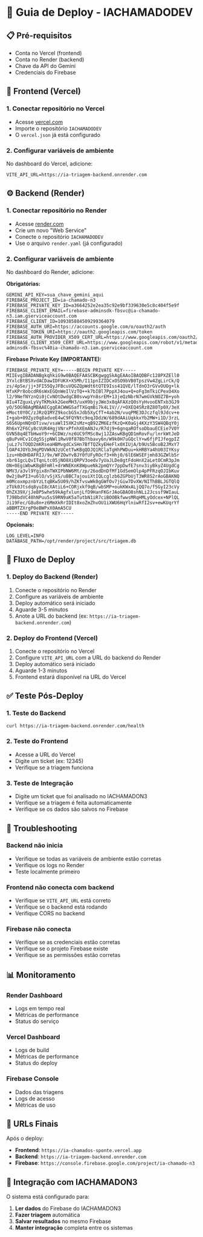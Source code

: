# 🚀 Guia de Deploy - IACHAMADODEV

## 📋 Pré-requisitos
- Conta no Vercel (frontend)
- Conta no Render (backend)
- Chave da API do Gemini
- Credenciais do Firebase

## 🎨 Frontend (Vercel)

### 1. Conectar repositório no Vercel
- Acesse [vercel.com](https://vercel.com)
- Importe o repositório `IACHAMADODEV`
- O `vercel.json` já está configurado

### 2. Configurar variáveis de ambiente
No dashboard do Vercel, adicione:
```
VITE_API_URL=https://ia-triagem-backend.onrender.com
```

## ⚙️ Backend (Render)

### 1. Conectar repositório no Render
- Acesse [render.com](https://render.com)
- Crie um novo "Web Service"
- Conecte o repositório `IACHAMADODEV`
- Use o arquivo `render.yaml` (já configurado)

### 2. Configurar variáveis de ambiente
No dashboard do Render, adicione:

**Obrigatórias:**
```
GEMINI_API_KEY=sua_chave_gemini_aqui
FIREBASE_PROJECT_ID=ia-chamado-n3
FIREBASE_PRIVATE_KEY_ID=a3664252e2ea35c92e9bf339630e5c8c404f5e9f
FIREBASE_CLIENT_EMAIL=firebase-adminsdk-fbsvc@ia-chamado-n3.iam.gserviceaccount.com
FIREBASE_CLIENT_ID=109385884509299364079
FIREBASE_AUTH_URI=https://accounts.google.com/o/oauth2/auth
FIREBASE_TOKEN_URI=https://oauth2.googleapis.com/token
FIREBASE_AUTH_PROVIDER_X509_CERT_URL=https://www.googleapis.com/oauth2/v1/certs
FIREBASE_CLIENT_X509_CERT_URL=https://www.googleapis.com/robot/v1/metadata/x509/firebase-adminsdk-fbsvc%40ia-chamado-n3.iam.gserviceaccount.com
```

**Firebase Private Key (IMPORTANTE):**
```
FIREBASE_PRIVATE_KEY=-----BEGIN PRIVATE KEY-----
MIIEvgIBADANBgkqhkiG9w0BAQEFAASCBKgwggSkAgEAAoIBAQDBFc128PXZEll0
3YxlcBtBSXvdACDawIDFUKX+X5Mh/I11pnIZIDCxOSO9bVB0TpszVw4ZgLirCk/Q
zs/4pSe/jj+3FI55QyJFBcuVQGZQpWdt6tQTE9Iss41QVE/lTdnO3rGVvOUOg+lk
HfxKPr8obcdR6sWxEGQnWeIlVzTQ++k7bIBl7PppXJ4ou+Q+oFg3mTkiCPexO4Xo
l2/9NefNYznQi0jCvNOtDwdgCB0svwpYn8srEM+13jeQzNbrN7wmGVkNOZ7B+yoh
8Iu4TZguxLyVyTKMskk2GeeMH3/uxH9bjyJWe3x8qAFAXzQ0sYyHvooENTxb3GJ9
yO/5OG9BAgMBAAECggEACWWGSafTXGqmBi7k4L1V///+OXEQ4SRz8Z80Tp0X/3eX
eMoct0Y0C/zJRzQ1MYZ9kocbG5xJdb5XyCfT+4ab2N/vuqPME3DJczfql9Jdcv+e
I+gab+09Zyz0q8adveE4wC9FQYNtc9eqJDdzW/689dAAiUqkkxYb2MW+i1D/3rzL
S6S6UpnNQnDTivw/vsaWlI5XK2sMz+qB92ZM6EzfKzQ+K0aGj4KXzY3SW4QBqY0j
Rh6xY2F6Cy8cVUR4HgjVNrxPfnhXEmANJv/R7dj9+6gnqaROfsoDbauECEie7V0Y
GVN58q4ETbHwoY9r+6CDWz/nz6UC9fMSc8wj1JZAswKBgQD1mRovFu/lnrkWtJeD
qBuPvHCv1Cdg5SjpNWl1RwV0f87BbThbavy6n/W9k0H7uGQclY+w6fjPIJfegpIZ
juLz7sTOQD2mKRseaHBMvgdCxSHn7BfTQZkyEHeFlx0XIUjA/b9Us5BcoB2JMxY7
lOAP4JOYbJHgPDVWkNJzUCetTwKBgQDJQ1RClaTgHhPWDuu+kHRBYa4hU03IYKsy
1zu+HbOHDAFRIJ/9x/WFZOwYvBJY0fUFyROcf3+Hhj0/6lE6WSEFjmh83GZWlb5r
xbr61gcLQvITqnLtc05jNO8XiQRPV3oedv7yUaJLDe8gtFdoHnX2aLetOCmR3pJm
ON+0EgiWbwKBgBFmRl+drWNEKnK8WpueNk2pmQYr7ppDwfE7snv3iyBkyZ4UgdCg
NMV3/a3vl9Ygix8nTWXIPbNW6Mt/zp/26odDnDfMf1GdSemOlp4pPFRzqOJIbKuv
0w2j8wPI3+u6lO/vSjXS/uBBC7ajouiXtIQLcglzb6ZGPbUjT3WR8S2rAoGBAKNQ
m0McoxmpznbYzLtqBKw5U09/hZKfvswWk0gGWfOv7jGiw7DvXW/NIThBBLJGTQlQ
zTUk0Jtsdq8yuI8cXAtiL6+CORjxkf9qB/wbSMP+oukKWxALjQQ7o/f5GyI23cVy
0hZX39X/jJeBP5whe59kAgfxlunjLfD9HanFKGrJAoGBAO8shNLi2Jcssf9WIauL
TJ9BbdVC48hNPuu5sS9RN9aK5aTutbN1iR7ciBOOBkfwwsMRqHMLyOdcex+NPlQL
Ji19Fec/G8u8n+z6MmXkRrIDIt8xoZmZhvOU1iXWU6HqYlniwRfI2sv+ewKUqrYf
aBBMTZXrgP0eBWPxX0AmA5CU
-----END PRIVATE KEY-----
```

**Opcionais:**
```
LOG_LEVEL=INFO
DATABASE_PATH=/opt/render/project/src/triagem.db
```

## 🔄 Fluxo de Deploy

### 1. Deploy do Backend (Render)
1. Conecte o repositório no Render
2. Configure as variáveis de ambiente
3. Deploy automático será iniciado
4. Aguarde 3-5 minutos
5. Anote a URL do backend (ex: `https://ia-triagem-backend.onrender.com`)

### 2. Deploy do Frontend (Vercel)
1. Conecte o repositório no Vercel
2. Configure `VITE_API_URL` com a URL do backend do Render
3. Deploy automático será iniciado
4. Aguarde 1-3 minutos
5. Frontend estará disponível na URL do Vercel

## ✅ Teste Pós-Deploy

### 1. Teste do Backend
```bash
curl https://ia-triagem-backend.onrender.com/health
```

### 2. Teste do Frontend
- Acesse a URL do Vercel
- Digite um ticket (ex: 12345)
- Verifique se a triagem funciona

### 3. Teste de Integração
- Digite um ticket que foi analisado no IACHAMADON3
- Verifique se a triagem é feita automaticamente
- Verifique se os dados são salvos no Firebase

## 🚨 Troubleshooting

### Backend não inicia
- Verifique se todas as variáveis de ambiente estão corretas
- Verifique os logs no Render
- Teste localmente primeiro

### Frontend não conecta com backend
- Verifique se `VITE_API_URL` está correto
- Verifique se o backend está rodando
- Verifique CORS no backend

### Firebase não conecta
- Verifique se as credenciais estão corretas
- Verifique se o projeto Firebase existe
- Verifique se as permissões estão corretas

## 📊 Monitoramento

### Render Dashboard
- Logs em tempo real
- Métricas de performance
- Status do serviço

### Vercel Dashboard
- Logs de build
- Métricas de performance
- Status do deploy

### Firebase Console
- Dados das triagens
- Logs de acesso
- Métricas de uso

## 🎯 URLs Finais

Após o deploy:
- **Frontend**: `https://ia-chamados-sponte.vercel.app`
- **Backend**: `https://ia-triagem-backend.onrender.com`
- **Firebase**: `https://console.firebase.google.com/project/ia-chamado-n3`

## 🔗 Integração com IACHAMADON3

O sistema está configurado para:
1. **Ler dados** do Firebase do IACHAMADON3
2. **Fazer triagem** automática
3. **Salvar resultados** no mesmo Firebase
4. **Manter integração** completa entre os sistemas
